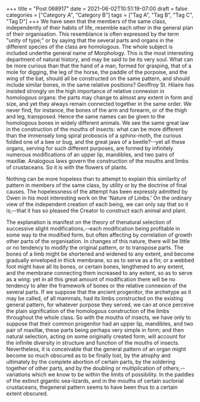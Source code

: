 +++
title = "Post 068917"
date = 2021-06-02T10:51:19-07:00
draft = false
categories = ["Category A", "Category B"]
tags = ["Tag A", "Tag B", "Tag C", "Tag D"]
+++
We have seen that the members of the same class, independently of their habits of life, resemble each other in the general plan of their organisation. This resemblance is often expressed by the term "unity of type;" or by saying that the several parts and organs in the different species of the class are homologous. The whole subject is included underthe general name of Morphology. This is the most interesting department of natural history, and may be said to be its very soul. What can be more curious than that the hand of a man, formed for grasping, that of a mole for digging, the leg of the horse, the paddle of the porpoise, and the wing of the bat, should all be constructed on the same pattern, and should include similar bones, in the same relative positions? Geoffroy St. Hilaire has insisted strongly on the high importance of relative connexion in homologous organs: the parts may change to almost any extent in form and size, and yet they always remain connected together in the same order. We never find, for instance, the bones of the arm and forearm, or of the thigh and leg, transposed. Hence the same names can be given to the homologous bones in widely different animals. We see the same great law in the construction of the mouths of insects: what can be more different than the immensely long spiral proboscis of a sphinx-moth, the curious folded one of a bee or bug, and the great jaws of a beetle?--yet all these organs, serving for such different purposes, are formed by infinitely numerous modifications of an upper lip, mandibles, and two pairs of maxillæ. Analogous laws govern the construction of the mouths and limbs of crustaceans. So it is with the flowers of plants.

Nothing can be more hopeless than to attempt to explain this similarity of pattern in members of the same class, by utility or by the doctrine of final causes. The hopelessness of the attempt has been expressly admitted by Owen in his most interesting work on the 'Nature of Limbs.' On the ordinary view of the independent creation of each being, we can only say that so it is;--that it has so pleased the Creator to construct each animal and plant.

The explanation is manifest on the theory of thenatural selection of successive slight modifications,--each modification being profitable in some way to the modified form, but often affecting by correlation of growth other parts of the organisation. In changes of this nature, there will be little or no tendency to modify the original pattern, or to transpose parts. The bones of a limb might be shortened and widened to any extent, and become gradually enveloped in thick membrane, so as to serve as a fin; or a webbed foot might have all its bones, or certain bones, lengthened to any extent, and the membrane connecting them increased to any extent, so as to serve as a wing: yet in all this great amount of modification there will be no tendency to alter the framework of bones or the relative connexion of the several parts. If we suppose that the ancient progenitor, the archetype as it may be called, of all mammals, had its limbs constructed on the existing general pattern, for whatever purpose they served, we can at once perceive the plain signification of the homologous construction of the limbs throughout the whole class. So with the mouths of insects, we have only to suppose that their common progenitor had an upper lip, mandibles, and two pair of maxillæ, these parts being perhaps very simple in form; and then natural selection, acting on some originally created form, will account for the infinite diversity in structure and function of the mouths of insects. Nevertheless, it is conceivable that the general pattern of an organ might become so much obscured as to be finally lost, by the atrophy and ultimately by the complete abortion of certain parts, by the soldering together of other parts, and by the doubling or multiplication of others,--variations which we know to be within the limits of possibility. In the paddles of the extinct gigantic sea-lizards, and in the mouths of certain suctorial crustaceans, thegeneral pattern seems to have been thus to a certain extent obscured.
